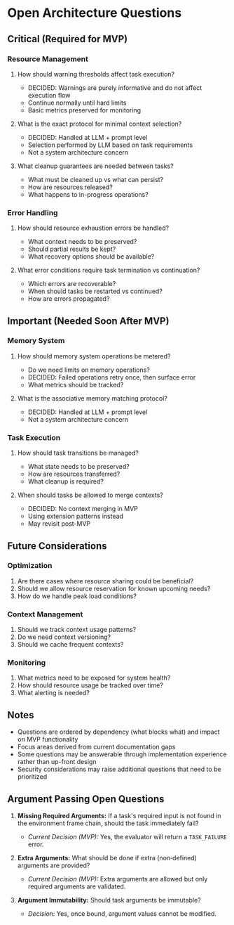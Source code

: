 # Open Architecture Questions

## Critical (Required for MVP)

### Resource Management
1. How should warning thresholds affect task execution?
   - DECIDED: Warnings are purely informative and do not affect execution flow
   - Continue normally until hard limits
   - Basic metrics preserved for monitoring

2. What is the exact protocol for minimal context selection?
   - DECIDED: Handled at LLM + prompt level
   - Selection performed by LLM based on task requirements
   - Not a system architecture concern

3. What cleanup guarantees are needed between tasks?
   - What must be cleaned up vs what can persist?
   - How are resources released?
   - What happens to in-progress operations?

### Error Handling
1. How should resource exhaustion errors be handled?
   - What context needs to be preserved?
   - Should partial results be kept?
   - What recovery options should be available?

2. What error conditions require task termination vs continuation?
   - Which errors are recoverable?
   - When should tasks be restarted vs continued?
   - How are errors propagated?

## Important (Needed Soon After MVP)

### Memory System
1. How should memory system operations be metered?
   - Do we need limits on memory operations?
   - DECIDED: Failed operations retry once, then surface error
   - What metrics should be tracked?

2. What is the associative memory matching protocol?
   - DECIDED: Handled at LLM + prompt level
   - Not a system architecture concern

### Task Execution
1. How should task transitions be managed?
   - What state needs to be preserved?
   - How are resources transferred?
   - What cleanup is required?

2. When should tasks be allowed to merge contexts?
   - DECIDED: No context merging in MVP
   - Using extension patterns instead
   - May revisit post-MVP

## Future Considerations

### Optimization
1. Are there cases where resource sharing could be beneficial?
2. Should we allow resource reservation for known upcoming needs?
3. How do we handle peak load conditions?

### Context Management
1. Should we track context usage patterns?
2. Do we need context versioning?
3. Should we cache frequent contexts?

### Monitoring
1. What metrics need to be exposed for system health?
2. How should resource usage be tracked over time?
3. What alerting is needed?

## Notes
- Questions are ordered by dependency (what blocks what) and impact on MVP functionality
- Focus areas derived from current documentation gaps
- Some questions may be answerable through implementation experience rather than up-front design
- Security considerations may raise additional questions that need to be prioritized

## Argument Passing Open Questions

1. **Missing Required Arguments:** If a task's required input is not found in the environment frame chain, should the task immediately fail?
   - *Current Decision (MVP):* Yes, the evaluator will return a `TASK_FAILURE` error.

2. **Extra Arguments:** What should be done if extra (non‐defined) arguments are provided?
   - *Current Decision (MVP):* Extra arguments are allowed but only required arguments are validated.

3. **Argument Immutability:** Should task arguments be immutable?
   - *Decision:* Yes, once bound, argument values cannot be modified.
